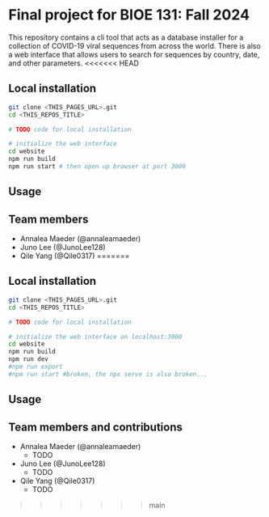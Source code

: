 # Final project for BIOE 131: Fall 2024

This repository contains a cli tool that acts as a database installer for a collection of COVID-19 viral sequences from across the world. There is also a web interface that allows users to search for sequences by country, date, and other parameters.
<<<<<<< HEAD

## Local installation

```bash
git clone <THIS_PAGES_URL>.git
cd <THIS_REPOS_TITLE>

# TODO code for local installation

# initialize the web interface
cd website
npm run build
npm run start # then open up browser at port 3000
```

## Usage

## Team members

- Annalea Maeder (@annaleamaeder)
- Juno Lee (@JunoLee128)
- Qile Yang (@Qile0317)
=======

## Local installation

```bash
git clone <THIS_PAGES_URL>.git
cd <THIS_REPOS_TITLE>

# TODO code for local installation

# initialize the web interface on localhost:3000
cd website
npm run build
npm run dev
#npm run export
#npm run start #broken, the npx serve is also broken...
```

## Usage

## Team members and contributions

- Annalea Maeder (@annaleamaeder)
    - TODO
- Juno Lee (@JunoLee128)
    - TODO
- Qile Yang (@Qile0317)
    - TODO
>>>>>>> main
